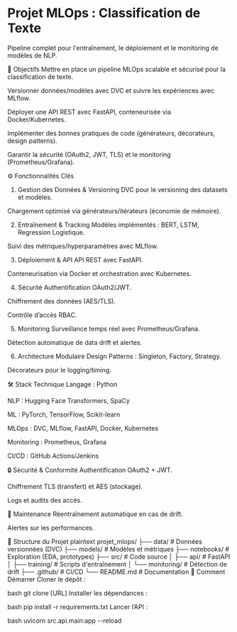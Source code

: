 # Projet MLOps : Classification de Texte
Pipeline complet pour l'entraînement, le déploiement et le monitoring de modèles de NLP.

📌 Objectifs
Mettre en place un pipeline MLOps scalable et sécurisé pour la classification de texte.

Versionner données/modèles avec DVC et suivre les expériences avec MLflow.

Déployer une API REST avec FastAPI, conteneurisée via Docker/Kubernetes.

Implémenter des bonnes pratiques de code (générateurs, décorateurs, design patterns).

Garantir la sécurité (OAuth2, JWT, TLS) et le monitoring (Prometheus/Grafana).

⚙️ Fonctionnalités Clés
1. Gestion des Données & Versioning
DVC pour le versioning des datasets et modèles.

Chargement optimisé via générateurs/itérateurs (économie de mémoire).

2. Entraînement & Tracking
Modèles implémentés : BERT, LSTM, Regression Logistique.

Suivi des métriques/hyperparamètres avec MLflow.

3. Déploiement & API
API REST avec FastAPI.

Conteneurisation via Docker et orchestration avec Kubernetes.

4. Sécurité
Authentification OAuth2/JWT.

Chiffrement des données (AES/TLS).

Contrôle d’accès RBAC.

5. Monitoring
Surveillance temps réel avec Prometheus/Grafana.

Détection automatique de data drift et alertes.

6. Architecture Modulaire
Design Patterns : Singleton, Factory, Strategy.

Décorateurs pour le logging/timing.

🛠️ Stack Technique
Langage : Python

NLP : Hugging Face Transformers, SpaCy

ML : PyTorch, TensorFlow, Scikit-learn

MLOps : DVC, MLflow, FastAPI, Docker, Kubernetes

Monitoring : Prometheus, Grafana

CI/CD : GitHub Actions/Jenkins

🔒 Sécurité & Conformité
Authentification OAuth2 + JWT.

Chiffrement TLS (transfert) et AES (stockage).

Logs et audits des accès.

🔄 Maintenance
Réentraînement automatique en cas de drift.

Alertes sur les performances.

📂 Structure du Projet
plaintext
projet_mlops/
├── data/                # Données versionnées (DVC)
├── models/              # Modèles et métriques
├── notebooks/           # Exploration (EDA, prototypes)
├── src/                 # Code source
│   ├── api/            # FastAPI
│   ├── training/       # Scripts d'entraînement
│   └── monitoring/     # Détection de drift
├── .github/            # CI/CD
└── README.md           # Documentation
🚀 Comment Démarrer
Cloner le dépôt :

bash
git clone [URL]
Installer les dépendances :

bash
pip install -r requirements.txt
Lancer l’API :

bash
uvicorn src.api.main:app --reload
